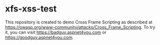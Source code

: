 # xfs-xss-test
This repository is created to demo Cross Frame Scripting as described at https://owasp.org/www-community/attacks/Cross_Frame_Scripting.
To try it, you can visit https://badguy.aspnet4you.com or https://goodguy.aspnet4you.com.
